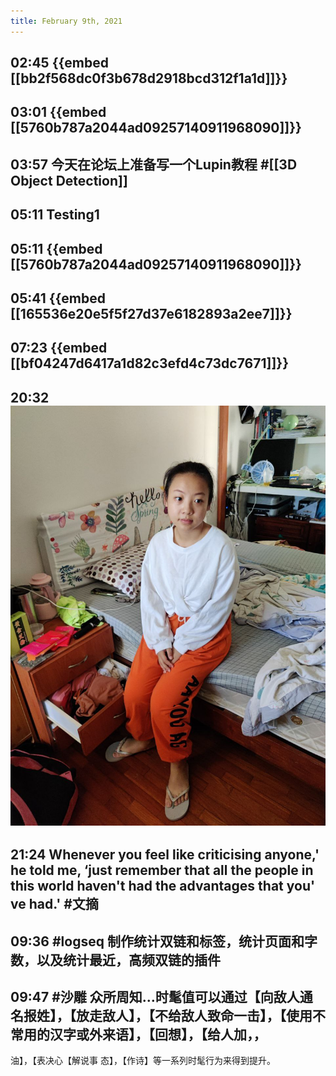 ```yaml
---
title: February 9th, 2021
---
```


## 02:45 {{embed [[bb2f568dc0f3b678d2918bcd312f1a1d]]}}
## 03:01 {{embed [[5760b787a2044ad09257140911968090]]}}
## 03:57 今天在论坛上准备写一个Lupin教程 #[[3D Object Detection]]
## 05:11 Testing1
## 05:11 {{embed [[5760b787a2044ad09257140911968090]]}}
## 05:41 {{embed [[165536e20e5f5f27d37e6182893a2ee7]]}}
## 07:23 {{embed [[bf04247d6417a1d82c3efd4c73dc7671]]}}
## 20:32 ![](./assets/202102092032.jpg)
## 21:24 Whenever you feel like criticising anyone,' he told me, ‘just remember that all the people in this world haven't had the advantages that you' ve had.' #文摘
## 09:36 #logseq 制作统计双链和标签，统计页面和字数，以及统计最近，高频双链的插件
## 09:47 #沙雕 众所周知…时髦值可以通过【向敌人通名报姓】，【放走敌人】，【不给敌人致命一击】，【使用不常用的汉字或外来语】，【回想】，【给人加，，
油】，【表决心【解说事
态】，【作诗】等一系列时髦行为来得到提升。
